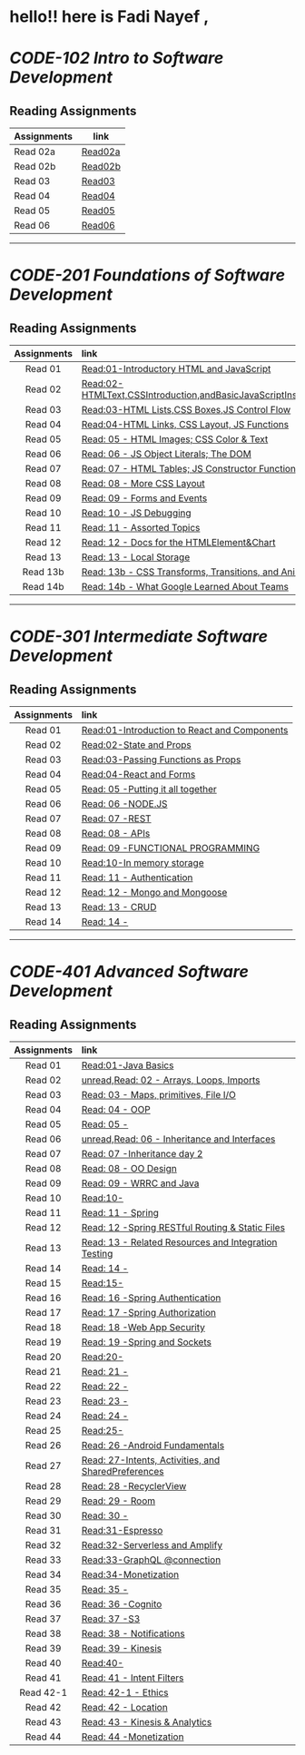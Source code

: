 # hello!! here is Fadi Nayef ,

# ***CODE-102 Intro to Software Development***

## Reading Assignments 

| Assignments   | link     |
|-----------|----------|
| Read 02a|[Read02a](102/read02a.md) |       
| Read 02b |  [Read02b](102/read02b.md)      |
| Read 03 |  [Read03](102/read03.md)    | 
|Read 04|[Read04](102/read04a.md)  |
|Read 05|[Read05](102/read05.md) |
|Read 06|[Read06](102/read06.md) |

***

# ***CODE-201 Foundations of Software Development***

## Reading Assignments 

| Assignments   | link       |
|  :-------:  | :------  |
| Read 01|[Read:01-Introductory HTML and JavaScript](201/read20101.md)|       
| Read 02|[Read:02-HTMLText,CSSIntroduction,andBasicJavaScriptInstructions](201/read20102.md)|
| Read 03|[Read:03-HTML Lists,CSS Boxes,JS Control Flow](201/read20103.md)| 
|Read 04|[Read:04-HTML Links, CSS Layout, JS Functions](201/read20104.md)|
|Read 05|[Read: 05 - HTML Images; CSS Color & Text](201/read20105.md)|
|Read 06| [Read: 06 - JS Object Literals; The DOM](201/read20106.md)|
|Read 07| [Read: 07 - HTML Tables; JS Constructor Functions](201/read20107.md)|
|Read 08| [Read: 08 - More CSS Layout](201/read20108.md)|
|Read 09|[Read: 09 - Forms and Events](201/read20109.md)|
|Read 10| [Read: 10 - JS Debugging](201/read20110.md)|
|Read 11| [Read: 11 - Assorted Topics](201/read20111.md)|
|Read 12| [Read: 12 - Docs for the HTML<canvas>Element&Chart](201/read20112.md)|
|Read 13| [Read: 13 - Local Storage](201/read20113.md)|
|Read 13b| [Read: 13b - CSS Transforms, Transitions, and Animations](201/read20113b.md)|
|Read 14b| [Read: 14b - What Google Learned About Teams](201/read20114b.md)|

 ***

# ***CODE-301 Intermediate Software Development***
 
## Reading Assignments 
 
| Assignments   | link       |
|  :-------:  | :------  |
| Read 01|[Read:01-Introduction to React and Components](301/read30101.md)|       
| Read 02|[Read:02-State and Props](301/read30102.md)|
| Read 03|[Read:03-Passing Functions as Props](301/read30103.md)| 
|Read 04|[Read:04-React and Forms](301/read30104.md)|
|Read 05|[Read: 05 -Putting it all together ](301/read30105.md)|
|Read 06| [Read: 06 -NODE.JS ](301/read30106.md)|
|Read 07| [Read: 07 -REST ](301/read30107.md)|
|Read 08| [Read: 08 - APIs](301/read30108.md)|
|Read 09|[Read: 09 -FUNCTIONAL PROGRAMMING ](301/read30109.md)|
|Read 10|[Read:10-In memory storage](301/read301010.md)|
|Read 11|[Read: 11 - Authentication ](301/read301011.md)|
|Read 12| [Read: 12 - Mongo and Mongoose ](301/read301012.md)|
|Read 13| [Read: 13 - CRUD](301/read301013.md)|
|Read 14| [Read: 14 - ](301/read301014.md)|
 
 ***
 
 # ***CODE-401 Advanced Software Development***
 
## Reading Assignments 
 
| Assignments   | link       |
|  :-------:  | :------  |
| Read 01|[Read:01-Java Basics](401/read40101.md)|       
| Read 02|[unread,Read: 02 - Arrays, Loops, Imports](401/read40102.md)|
| Read 03|[Read: 03 - Maps, primitives, File I/O](401/read40103.md)| 
|Read 04|[Read: 04 - OOP](401/read40104.md)|
|Read 05|[Read: 05 - ](401/read40105.md)|
|Read 06| [unread,Read: 06 - Inheritance and Interfaces](401/read40106.md)|
|Read 07| [Read: 07 -Inheritance day 2](401/read40107.md)|
|Read 08| [Read: 08 - OO Design](401/read40108.md)|
|Read 09|[Read: 09 - WRRC and Java](401/read40109.md)|
|Read 10|[Read:10- ](401/read40110.md)|
|Read 11|[Read: 11 - Spring](401/read40111.md)|
|Read 12| [Read: 12 -Spring RESTful Routing & Static Files ](401/read40112.md)|
|Read 13| [Read: 13 - Related Resources and Integration Testing](401/read40113.md)|
|Read 14| [Read: 14 - ](401/read40114.md)|
|Read 15|[Read:15-](401/read40115.md)|
|Read 16|[Read: 16 -Spring Authentication](401/read40116.md)|
|Read 17| [Read: 17 -Spring Authorization](401/read40117.md)|
|Read 18| [Read: 18 -Web App Security](401/read40118.md)|
|Read 19| [Read: 19 -Spring and Sockets](401/read40119.md)|
|Read 20|[Read:20-](401/read40120.md)|
|Read 21|[Read: 21 - ](401/read40121.md)|
|Read 22| [Read: 22 - ](401/read40122.md)|
|Read 23| [Read: 23 -](401/read40133.md)|
|Read 24| [Read: 24 - ](401/read40124.md)|
|Read 25|[Read:25-](401/read40125.md)|
|Read 26|[Read: 26 -Android Fundamentals](401/read40126.md)|
|Read 27| [Read: 27-Intents, Activities, and SharedPreferences](401/read40127.md)|
|Read 28| [Read: 28 -RecyclerView](401/read40128.md)|
|Read 29| [Read: 29 - Room](401/read40129.md)|
|Read 30| [Read: 30 - ](401/read40130.md)|
| Read 31|[Read:31-Espresso](401/read40131.md)|       
| Read 32|[Read:32-Serverless and Amplify](401/read40132.md)|
| Read 33|[Read:33-GraphQL @connection](401/Graphs.md)| 
|Read 34|[Read:34-Monetization](401/read40134.md)|
|Read 35|[Read: 35 - ](401/read40135.md)|
|Read 36| [Read: 36 -Cognito](401/read40136.md)|
|Read 37| [Read: 37 -S3](401/read40137.md)|
|Read 38| [Read: 38 - Notifications](401/read40138.md)|
|Read 39|[Read: 39 -  Kinesis](401/read40139.md)|
|Read 40|[Read:40-](401/read40140.md)|
|Read 41|[Read: 41 - Intent Filters ](401/read40141.md)|
 |Read 42-1|[Read: 42-1 - Ethics ](401/read40142-1.md)|
|Read 42| [Read: 42 - Location](401/read40142.md)|
|Read 43| [Read: 43 - Kinesis & Analytics](401/read40143.md)|
|Read 44| [Read: 44 -Monetization](401/read40144.md)|
